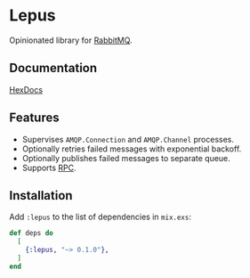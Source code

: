 # Lepus

Opinionated library for [RabbitMQ](https://www.rabbitmq.com/).

## Documentation

[HexDocs](https://hexdocs.pm/lepus)

## Features

* Supervises `AMQP.Connection` and `AMQP.Channel` processes.
* Optionally retries failed messages with exponential backoff.
* Optionally publishes failed messages to separate queue.
* Supports [RPC](https://www.rabbitmq.com/tutorials/tutorial-six-elixir.html).

## Installation

Add `:lepus` to the list of dependencies in `mix.exs`:

```elixir
def deps do
  [
    {:lepus, "~> 0.1.0"},
  ]
end
```
